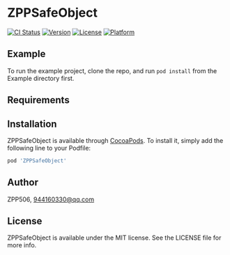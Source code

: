 # ZPPSafeObject

[![CI Status](https://img.shields.io/travis/ZPP506/ZPPSafeObject.svg?style=flat)](https://travis-ci.org/ZPP506/ZPPSafeObject)
[![Version](https://img.shields.io/cocoapods/v/ZPPSafeObject.svg?style=flat)](https://cocoapods.org/pods/ZPPSafeObject)
[![License](https://img.shields.io/cocoapods/l/ZPPSafeObject.svg?style=flat)](https://cocoapods.org/pods/ZPPSafeObject)
[![Platform](https://img.shields.io/cocoapods/p/ZPPSafeObject.svg?style=flat)](https://cocoapods.org/pods/ZPPSafeObject)

## Example

To run the example project, clone the repo, and run `pod install` from the Example directory first.

## Requirements

## Installation

ZPPSafeObject is available through [CocoaPods](https://cocoapods.org). To install
it, simply add the following line to your Podfile:

```ruby
pod 'ZPPSafeObject'
```

## Author

ZPP506, 944160330@qq.com

## License

ZPPSafeObject is available under the MIT license. See the LICENSE file for more info.

